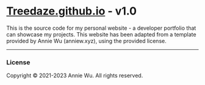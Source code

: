 # [Treedaze.github.io](https://treedaze.github.io/) - v1.0

This is the source code for my personal website - a developer portfolio that can showcase my projects.
This website has been adapted from a template provided by Annie Wu (anniew.xyz), using the provided license.



---

### License

Copyright &copy; 2021-2023 Annie Wu. All rights reserved.
